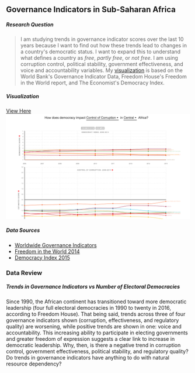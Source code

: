 ## Governance Indicators in Sub-Saharan Africa

##### Research Question
>I am studying trends in governance indicator scores over the last 10 years because I want to find out how these trends lead to changes in a country's democratic status. I want to expand this to understand what defines a country as *free*, *partly free*, or *not free*. I am using corruption control, political stability, government effectiveness, and voice and accountability variables. My [visualization](https://svickars.github.io/major-studio-1/a3/) is based on the World Bank's Governance Indicator Data, Freedom House's Freedom in the World report, and The Economist's Democracy Index.

##### Visualization
[View Here](https://svickars.github.io/major-studio-1/a4/)
[![](https://raw.githubusercontent.com/svickars/major-studio-1/master/screencap.png)](https://svickars.github.io/major-studio-1/a4/)

##### Data Sources
* [Worldwide Governance Indicators](http://databank.worldbank.org/data/Governance/id/398b56e9)
* [Freedom in the World 2014](https://freedomhouse.org/sites/default/files/FIW2014%20Booklet.pdf)
* [Democracy Index 2015](http://www.eiu.com/Handlers/WhitepaperHandler.ashx?fi=EIU-Democracy-Index-2015.pdf&mode=wp&campaignid=DemocracyIndex2015)  



<!--# Major Studio 1-->


### Data Review
<!--[Changes in Governance Indicators](#gov)  -->
<!--[Politcal Freedoms and Resources Dependency](#freedoms)  -->
<!--[Questions](#questions)  -->
<!--[Sources](#sources)-->

##### Trends in Governance Indicators vs Number of Electoral Democracies
Since 1990, the African continent has transitioned toward more democratic leadership (four full electoral democracies in 1990 to twenty in 2016, according to Freedom House). That being said, trends across three of four governance indicators shown (corruption, effectiveness, and regulatory quality) are worsening, while positive trends are shown in one: voice and accountability. This increasing ability to participate in electing governments and greater freedom of expression suggests a clear link to increase in democratic leadership. Why, then, is there a negative trend in corruption control, government effectiveness, political stability, and regulatory quality?  
Do trends in governance indicators have anything to do with natural resource dependency?

<!--##### *Data Source*  -->
<!--* [Worldwide Governance Indicators](http://databank.worldbank.org/data/Governance/id/398b56e9)  -->
<!--This data set shows Control of Corruption, Government Effectiveness, Political Stability, Regulatory Quality, Rule of Law, and Voice and Accountability ranks across Sub-Saharan Africa over the last two decades.  -->

<!--##### *Supplemental Sources*  -->
<!--* ["Freedom in the World 2014"](https://freedomhouse.org/sites/default/files/FIW2014%20Booklet.pdf)-->
<!--* ["Democracy Index 2015"](http://www.eiu.com/Handlers/WhitepaperHandler.ashx?fi=EIU-Democracy-Index-2015.pdf&mode=wp&campaignid=DemocracyIndex2015)  -->

<!--___-->
<!--**–––**<a name="freedoms"></a>-->
<!--#### Politcial Freedoms-->
<!--###### Table 3 compares the resource dependency of African countries to their political rights scores (out of 7, 1 being the best), finding that the more dependant on natural resources a country is, the higher their political rights score, on average. According to Freedom House’s methodology, most of the high-scoring countries are not considered “free”.  -->
<!--###### Is politcal stability affected by the "status" of natural resources?-->

<!--##### *Data Source*-->
<!--* [Freedom House’s Freedom in the World 2014 Report](https://freedomhouse.org/sites/default/files/FIW2014%20Booklet.pdf)  -->
<!--This report compares the relative freedom of countries across the world, assigning them a score based on political rights.-->

<!--##### *Supplemental Sources*-->
<!--* ["World Development Indicators (World Bank)"](http://wdi.worldbank.org/table/3.14)-->
<!--* ["Manufacturing Value (World Bank Data)"](http://wdi.worldbank.org/table/3.14)-->

<!--___-->
<!--**___**<a name="questions"></a>-->
<!--##### *Questions*-->
<!--* Freedom House’s Freedom in the World report is referenced in the paper. Can we assume this is a reliable, trusted source and the data it presents is accurate?-->
<!--* **What is the methodology for scoring political rights and civil liberties and how does this lead to defining a country as free, partly free, or not free?**-->
<!--    * The Freedom House report referenced was published in 2014 using data measured in 2013. Is this a reasonable time frame to work from? i.e. is the political situation in Africa stable enough to use data that is upwards of three years old, or is there more recent data available?-->
<!--        * According to the Freedom House report:  -->
<!--        *Freedom in the World 2014 evaluates the state of freedom in 195 countries and 14 territories during 2013. Each country and territory is assigned two numerical ratings—from 1 to 7—for political rights and civil liberties, with 1 representing the most free and 7 the least free. The two ratings are based on scores assigned to 25 more detailed indicators. The average of a country or territory’s political rights and civil liberties ratings determines whether it is Free, Partly Free, or Not Free*-->
<!--        * What are these 25 detailed indicators and are these scores available somewhere?-->
<!--* **How are the World Bank's government indicators (control of corruption, political stability, government effectiveness, voice and accountability, etc.) measured?** Which of these measures are most important?-->
<!--* **Is there a theory as to how or why the number of African democracies is increasing, but most countries are seeing a negative trend in three of the four governance indicators shown in the paper? Is there a specific indicator that tells this story or is it a combination of them all?**  -->
<!--    *Figure 14, Page 26, World Bank 2014*-->

<!------->
<!--**___**<a name="sources"></a>-->
<!--##### *Sources*-->
<!--* [Electoral Democracy Table - Freedom House](https://github.com/svickars/major-studio-1/blob/master/quantitativeDataSources/ElectoralDemocracyTable_FH.xlsx)-->
<!--* [Governance Indicators Estimate - World Bank](https://github.com/svickars/major-studio-1/blob/master/quantitativeDataSources/GovernanceIndicators-worldbank.txt)-->
<!--* [Sub-Category Scores - Freedom House](https://github.com/svickars/major-studio-1/blob/master/quantitativeDataSources/SubCategoryScores_FH.xlsx)-->

<!------->
<!--**–––**-->
<!--###### ~~Gender Inequality in the Education System and its Effects on the Labour Market~~-->
<!--~~The UN’s Gender Inequality Index measures the inequality in achievement between men and women in reproductive health, empowerment, and the labour market. Out of 152 countries measured, only three African countries score above the median, while 28 of 39 African countries score in the worst quartile. An important factor in this inequality is access to education. The data set shows progress over the last two decades at the primary school level, but the opposite at the secondary and tertiary levels. The second data set predictably shows a gender imbalance in the employment trends in Africa, where only 14% of working women are in wage employment, compared to 29% of working men.   -->
<!--*Note: Some references link a decrease in female school attendance to a decrease in rainfall. Sufficient data? Is this important?*~~-->

<!--*Data Sources*-->
<!--* [World Development Indicators - Gender Participation at Various Education Levels](http://databank.worldbank.org/data/reports.aspx?Report_Name=Gross-Enrolment-Ratio&Id=cb705e48)  -->
<!--  This data set compares gross enrolment ratios, the gender parity index, net enrolment rates, and rates of children/adolescents that are out of school across Sub-Saharan Africa  -->
<!--* [International Labour Organization's 2012 Report on Global Employment Trends for Women](http://www.ilo.org/wcmsp5/groups/public/---dgreports/---dcomm/documents/publication/wcms_195447.pdf)  -->
<!--   This data set compares male employment-to-population ratios to female employment-to-population ratios around the world to show global employment trends for women.-->

<!--*Supplemental Sources*-->
<!--* ["International Labour Organization’s Global Employment Trends for Women 2012 Report"](http://www.ilo.org/wcmsp5/groups/public/---dgreports/---dcomm/documents/publication/wcms_195447.pdf)-->
<!--* ["When Education Dries Up; The Economics of Sexual Inequality."](http://www.economist.com/news/finance-and-economics/21588927-new-research-hints-better-method-ensure-girls-africa-stay-school-when)-->
<!--* ["Gender Disparities in Africa’s Labor Market."](http://www.afd.fr/jahia/webdav/site/afd/shared/PUBLICATIONS/RECHERCHE/Scientifiques/Co-editions/Gender-disparities-labour-market.pdf)-->

<!--*Questions*-->
<!--* Most graphs comparing gender enrolment in african schools directly compare the number of boys attending to the number of girls attending. Would showing the fraction of girls attending school (vs. not attending school), and how that number is (or is not) improving be more telling?  Why is there such a gap between students attending primary school and students attending secondary and tertiary school?-->